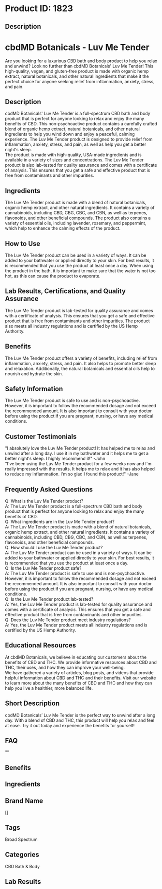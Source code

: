 # Product ID: 1823
## Description
<h1>
 cbdMD Botanicals - Luv Me Tender<br />
</h1>
<p>
 Are you looking for a luxurious CBD bath and body product to help you relax and unwind? Look no further than cbdMD Botanicals' Luv Me Tender! This high-quality, vegan, and gluten-free product is made with organic hemp extract, natural botanicals, and other natural ingredients that make it the perfect choice for anyone seeking relief from inflammation, anxiety, stress, and pain.
</p>
<h2>
 Description<br />
</h2>
<p>
 cbdMD Botanicals' Luv Me Tender is a full-spectrum CBD bath and body product that is perfect for anyone looking to relax and enjoy the many benefits of CBD. This non-psychoactive product contains a carefully crafted blend of organic hemp extract, natural botanicals, and other natural ingredients to help you wind down and enjoy a peaceful, calming experience. The Luv Me Tender product is designed to provide relief from inflammation, anxiety, stress, and pain, as well as help you get a better night's sleep.<br />
The product is made with high-quality, USA-made ingredients and is available in a variety of sizes and concentrations. The Luv Me Tender product is also lab-tested for quality assurance and comes with a certificate of analysis. This ensures that you get a safe and effective product that is free from contaminants and other impurities.
</p>
<h2>
 Ingredients<br />
</h2>
<p>
 The Luv Me Tender product is made with a blend of natural botanicals, organic hemp extract, and other natural ingredients. It contains a variety of cannabinoids, including CBD, CBG, CBC, and CBN, as well as terpenes, flavonoids, and other beneficial compounds. The product also contains a variety of essential oils, including lavender, rosemary, and peppermint, which help to enhance the calming effects of the product.
</p>
<h2>
 How to Use<br />
</h2>
<p>
 The Luv Me Tender product can be used in a variety of ways. It can be added to your bathwater or applied directly to your skin. For best results, it is recommended that you use the product at least once a day. When using the product in the bath, it is important to make sure that the water is not too hot, as this can cause the product to evaporate.
</p>
<h2>
 Lab Results, Certifications, and Quality Assurance<br />
</h2>
<p>
 The Luv Me Tender product is lab-tested for quality assurance and comes with a certificate of analysis. This ensures that you get a safe and effective product that is free from contaminants and other impurities. The product also meets all industry regulations and is certified by the US Hemp Authority.
</p>
<h2>
 Benefits<br />
</h2>
<p>
 The Luv Me Tender product offers a variety of benefits, including relief from inflammation, anxiety, stress, and pain. It also helps to promote better sleep and relaxation. Additionally, the natural botanicals and essential oils help to nourish and hydrate the skin.
</p>
<h2>
 Safety Information<br />
</h2>
<p>
 The Luv Me Tender product is safe to use and is non-psychoactive. However, it is important to follow the recommended dosage and not exceed the recommended amount. It is also important to consult with your doctor before using the product if you are pregnant, nursing, or have any medical conditions.
</p>
<h2>
 Customer Testimonials<br />
</h2>
<p>
 "I absolutely love the Luv Me Tender product! It has helped me to relax and unwind after a long day. I use it in my bathwater and it helps me to get a better night's sleep. I highly recommend it!" -John<br />
"I've been using the Luv Me Tender product for a few weeks now and I'm really impressed with the results. It helps me to relax and it has also helped to reduce my inflammation. I'm so glad I found this product!" -Jane
</p>
<h2>
 Frequently Asked Questions<br />
</h2>
<p>
 Q: What is the Luv Me Tender product?<br />
A: The Luv Me Tender product is a full-spectrum CBD bath and body product that is perfect for anyone looking to relax and enjoy the many benefits of CBD.<br />
Q: What ingredients are in the Luv Me Tender product?<br />
A: The Luv Me Tender product is made with a blend of natural botanicals, organic hemp extract, and other natural ingredients. It contains a variety of cannabinoids, including CBD, CBG, CBC, and CBN, as well as terpenes, flavonoids, and other beneficial compounds.<br />
Q: How should I use the Luv Me Tender product?<br />
A: The Luv Me Tender product can be used in a variety of ways. It can be added to your bathwater or applied directly to your skin. For best results, it is recommended that you use the product at least once a day.<br />
Q: Is the Luv Me Tender product safe?<br />
A: The Luv Me Tender product is safe to use and is non-psychoactive. However, it is important to follow the recommended dosage and not exceed the recommended amount. It is also important to consult with your doctor before using the product if you are pregnant, nursing, or have any medical conditions.<br />
Q: Is the Luv Me Tender product lab-tested?<br />
A: Yes, the Luv Me Tender product is lab-tested for quality assurance and comes with a certificate of analysis. This ensures that you get a safe and effective product that is free from contaminants and other impurities.<br />
Q: Does the Luv Me Tender product meet industry regulations?<br />
A: Yes, the Luv Me Tender product meets all industry regulations and is certified by the US Hemp Authority.
</p>
<h2>
 Educational Resources<br />
</h2>
<p>
 At cbdMD Botanicals, we believe in educating our customers about the benefits of CBD and THC. We provide informative resources about CBD and THC, their uses, and how they can improve your well-being.<br />
We have gathered a variety of articles, blog posts, and videos that provide helpful information about CBD and THC and their benefits. Visit our website to learn more about the many benefits of CBD and THC and how they can help you live a healthier, more balanced life.</p>

## Short Description
<p>cbdMD Botanicals&#8217; Luv Me Tender is the perfect way to unwind after a long day. With a blend of CBD and THC, this product will help you relax and feel at ease. Try it out today and experience the benefits for yourself!</p>

## FAQ
""
## Benefits

## Ingredients

## Brand Name
[]
## Tags
Broad Spectrum
## Categories
CBD Bath &amp; Body
## Lab Results

